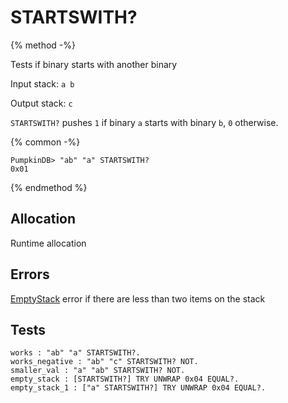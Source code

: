 # STARTSWITH?

{% method -%}

Tests if binary starts with another binary

Input stack: `a b`

Output stack: `c`

`STARTSWITH?` pushes `1` if binary `a` starts with binary `b`,
`0` otherwise.

{% common -%}

```
PumpkinDB> "ab" "a" STARTSWITH?
0x01
```

{% endmethod %}

## Allocation

Runtime allocation

## Errors

[EmptyStack](./errors/EmptyStack.md) error if there are less than two items on the stack

## Tests

```test
works : "ab" "a" STARTSWITH?.
works_negative : "ab" "c" STARTSWITH? NOT.
smaller_val : "a" "ab" STARTSWITH? NOT.
empty_stack : [STARTSWITH?] TRY UNWRAP 0x04 EQUAL?.
empty_stack_1 : ["a" STARTSWITH?] TRY UNWRAP 0x04 EQUAL?.
```
